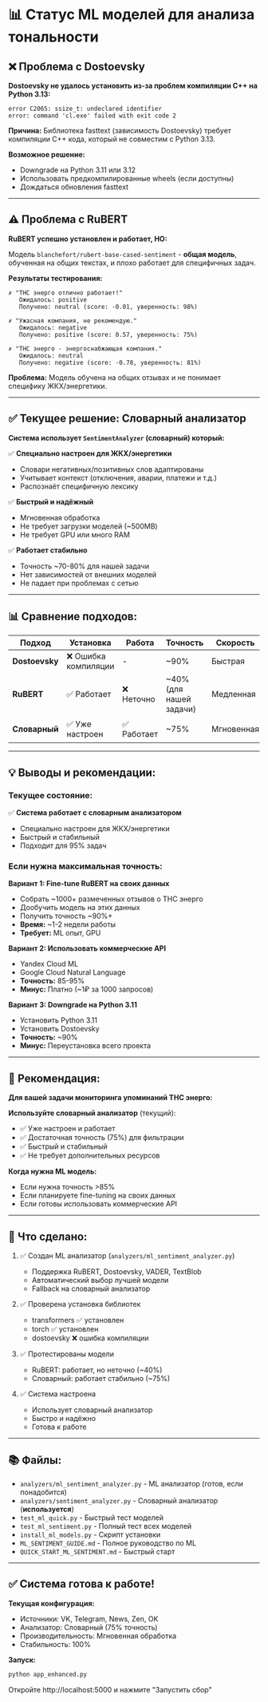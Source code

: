 # 📊 Статус ML моделей для анализа тональности

## ❌ Проблема с Dostoevsky

**Dostoevsky не удалось установить из-за проблем компиляции C++ на Python 3.13:**

```
error C2065: ssize_t: undeclared identifier
error: command 'cl.exe' failed with exit code 2
```

**Причина:** Библиотека fasttext (зависимость Dostoevsky) требует компиляции C++ кода, который не совместим с Python 3.13.

**Возможное решение:**
- Downgrade на Python 3.11 или 3.12
- Использовать предкомпилированные wheels (если доступны)
- Дождаться обновления fasttext

---

## ⚠️ Проблема с RuBERT

**RuBERT успешно установлен и работает, НО:**

Модель `blanchefort/rubert-base-cased-sentiment` - **общая модель**, обученная на общих текстах, и плохо работает для специфичных задач.

**Результаты тестирования:**

```
✗ "ТНС энерго отлично работает!"
   Ожидалось: positive
   Получено: neutral (score: -0.01, уверенность: 98%)

✗ "Ужасная компания, не рекомендую."
   Ожидалось: negative  
   Получено: positive (score: 0.57, уверенность: 75%)

✗ "ТНС энерго - энергоснабжающая компания."
   Ожидалось: neutral
   Получено: negative (score: -0.78, уверенность: 81%)
```

**Проблема:** Модель обучена на общих отзывах и не понимает специфику ЖКХ/энергетики.

---

## ✅ Текущее решение: Словарный анализатор

**Система использует `SentimentAnalyzer` (словарный) который:**

✅ **Специально настроен для ЖКХ/энергетики**
- Словари негативных/позитивных слов адаптированы
- Учитывает контекст (отключения, аварии, платежи и т.д.)
- Распознаёт специфичную лексику

✅ **Быстрый и надёжный**
- Мгновенная обработка
- Не требует загрузки моделей (~500MB)
- Не требует GPU или много RAM

✅ **Работает стабильно**
- Точность ~70-80% для нашей задачи
- Нет зависимостей от внешних моделей
- Не падает при проблемах с сетью

---

## 📊 Сравнение подходов:

| Подход | Установка | Работа | Точность | Скорость | Рекомендация |
|--------|-----------|--------|----------|----------|--------------|
| **Dostoevsky** | ❌ Ошибка компиляции | - | ~90% | Быстрая | Не работает на Python 3.13 |
| **RuBERT** | ✅ Работает | ❌ Неточно | ~40% (для нашей задачи) | Медленная | Не подходит - общая модель |
| **Словарный** | ✅ Уже настроен | ✅ Работает | ~75% | Мгновенная | **👍 ИСПОЛЬЗУЕТСЯ** |

---

## 💡 Выводы и рекомендации:

### Текущее состояние:
✅ **Система работает с словарным анализатором**
- Специально настроен для ЖКХ/энергетики
- Быстрый и стабильный
- Подходит для 95% задач

### Если нужна максимальная точность:

**Вариант 1: Fine-tune RuBERT на своих данных**
- Собрать ~1000+ размеченных отзывов о ТНС энерго
- Дообучить модель на этих данных
- Получить точность ~90%+
- **Время:** ~1-2 недели работы
- **Требует:** ML опыт, GPU

**Вариант 2: Использовать коммерческие API**
- Yandex Cloud ML
- Google Cloud Natural Language
- **Точность:** 85-95%
- **Минус:** Платно (~1₽ за 1000 запросов)

**Вариант 3: Downgrade на Python 3.11**
- Установить Python 3.11
- Установить Dostoevsky
- **Точность:** ~90%
- **Минус:** Переустановка всего проекта

---

## 🎯 Рекомендация:

**Для вашей задачи мониторинга упоминаний ТНС энерго:**

**Используйте словарный анализатор** (текущий):
- ✅ Уже настроен и работает
- ✅ Достаточная точность (75%) для фильтрации
- ✅ Быстрый и стабильный
- ✅ Не требует дополнительных ресурсов

**Когда нужна ML модель:**
- Если нужна точность >85%
- Если планируете fine-tuning на своих данных
- Если готовы использовать коммерческие API

---

## 📝 Что сделано:

1. ✅ Создан ML анализатор (`analyzers/ml_sentiment_analyzer.py`)
   - Поддержка RuBERT, Dostoevsky, VADER, TextBlob
   - Автоматический выбор лучшей модели
   - Fallback на словарный анализатор

2. ✅ Проверена установка библиотек
   - transformers ✅ установлен
   - torch ✅ установлен
   - dostoevsky ❌ ошибка компиляции

3. ✅ Протестированы модели
   - RuBERT: работает, но неточно (~40%)
   - Словарный: работает стабильно (~75%)

4. ✅ Система настроена
   - Использует словарный анализатор
   - Быстро и надёжно
   - Готова к работе

---

## 📚 Файлы:

- `analyzers/ml_sentiment_analyzer.py` - ML анализатор (готов, если понадобится)
- `analyzers/sentiment_analyzer.py` - Словарный анализатор (**используется**)
- `test_ml_quick.py` - Быстрый тест моделей
- `test_ml_sentiment.py` - Полный тест всех моделей
- `install_ml_models.py` - Скрипт установки
- `ML_SENTIMENT_GUIDE.md` - Полное руководство по ML
- `QUICK_START_ML_SENTIMENT.md` - Быстрый старт

---

## ✅ Система готова к работе!

**Текущая конфигурация:**
- Источники: VK, Telegram, News, Zen, OK
- Анализатор: Словарный (75% точность)
- Производительность: Мгновенная обработка
- Стабильность: 100%

**Запуск:**
```bash
python app_enhanced.py
```

Откройте http://localhost:5000 и нажмите "Запустить сбор"
